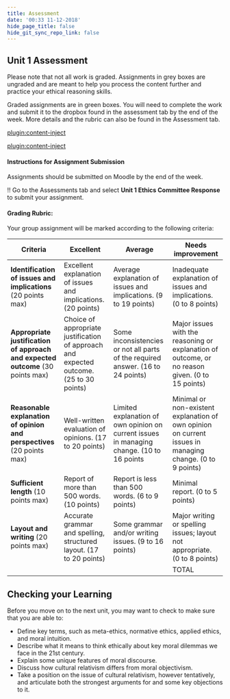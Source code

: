 ```yaml
---
title: Assessment
date: '00:33 11-12-2018'
hide_page_title: false
hide_git_sync_repo_link: false
---
```


## Unit 1 Assessment
Please note that not all work is graded.  Assignments in grey boxes are ungraded and are meant to help you process the content further and practice your ethical reasoning skills.

Graded assignments are in green boxes.  You will need to complete the work and submit it to the dropbox found in the assessment tab by the end of the week.  More details and the rubric can also be found in the Assessment tab.

[plugin:content-inject](../_Assessment)

[plugin:content-inject](../_AssessmentB)


#### Instructions for Assignment Submission

Assignments should be submitted on Moodle by the end of the week.

!! Go to the Assessments tab and select **Unit 1 Ethics Committee Response** to submit your assignment.

#### Grading Rubric:

Your group assignment will be marked according to the following criteria:

| **Criteria**                                                                   | **Excellent**                                                                           | **Average**                                                                               | **Needs improvement**                                                                                    |
|--------------------------------------------------------------------------------|-----------------------------------------------------------------------------------------|-------------------------------------------------------------------------------------------|----------------------------------------------------------------------------------------------------------|
| **Identification of issues and implications** (20 points max)                  | Excellent explanation of issues and implications. (20 points)                           | Average explanation of issues and implications. (9 to 19 points)                          | Inadequate explanation of issues and implications. (0 to 8 points)                                       |
| **Appropriate justification of approach and expected outcome** (30 points max) | Choice of appropriate justification of approach and expected outcome. (25 to 30 points) | Some inconsistencies or not all parts of the required answer. (16 to 24 points)           | Major issues with the reasoning or explanation of outcome, or no reason given. (0 to 15 points)          |
| **Reasonable explanation of opinion and perspectives** (20 points max)         | Well-written evaluation of opinions. (17 to 20 points)                                  | Limited explanation of own opinion on current issues in managing change. (10 to 16 points | Minimal or non-existent explanation of own opinion on current issues in managing change. (0 to 9 points) |
| **Sufficient length** (10 points max)                                          | Report of more than 500 words. (10 points)                                              | Report is less than 500 words. (6 to 9 points)                                            | Minimal report. (0 to 5 points)                                                                          |
| **Layout and writing** (20 points max)                                         | Accurate grammar and spelling, structured layout. (17 to 20 points)                     | Some grammar and/or writing issues. (9 to 16 points)                                      | Major writing or spelling issues; layout not appropriate. (0 to 8 points)                                |
|                                                                                |                                                                                         |                                                                                           | TOTAL                                                                                                    |




## Checking your Learning
Before you move on to the next unit, you may want to check to make sure that you are able to:
-	Define key terms, such as meta-ethics, normative ethics, applied ethics, and moral intuition.
-	Describe what it means to think ethically about key moral dilemmas we face in the 21st century.
-	Explain some unique features of moral discourse.
-	Discuss how cultural relativism differs from moral objectivism.
-	Take a position on the issue of cultural relativism, however tentatively, and articulate both the strongest arguments for and some key objections to it.
